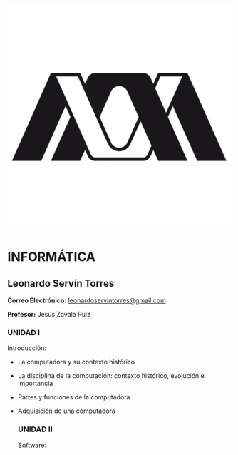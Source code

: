 <img src="Images/UAM Logo PNG.png" alt="UAM I" widht="31%"/>

# INFORMÁTICA
## Leonardo Servín Torres
**Correo Electrónico:** leonardoservintorres@gmail.com

**Profesor:** Jesús Zavala Ruíz

### UNIDAD I
Introducción:
- La computadora y su contexto histórico
- La disciplina de la computación: contexto histórico, evolución e importancia
- Partes y funciones de la computadora
- Adquisición de una computadora

  ### UNIDAD II
  Software:
